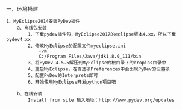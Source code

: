 一、环境搭建

	1、MyEclipse2014安装PyDev插件
		a、离线包安装
			1、下载pydev插件包，MyEclipse2017的eclipse版本4.xx，所以下载pydev4.xx
			2、修改MyEclipse的配置文件myeclipse.ini
				-vm
				C:/Program Files/Java/jdk1.8.0_111/bin
			3、将PyDev 4.5.5解压到MyEclipse的根目录下的dropins目录中
			4、重启MyEclipse，在首选项Preferences中会出现PyDev的设置项
			5、配置PyDev的Interprets即可
			6、开始使用MyEclipse开发python项目吧
			
		b、在线安装
			Install from site 输入地址：http://www.pydev.org/updates
			
